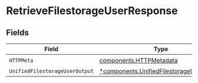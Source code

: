 # RetrieveFilestorageUserResponse


## Fields

| Field                                                                                               | Type                                                                                                | Required                                                                                            | Description                                                                                         |
| --------------------------------------------------------------------------------------------------- | --------------------------------------------------------------------------------------------------- | --------------------------------------------------------------------------------------------------- | --------------------------------------------------------------------------------------------------- |
| `HTTPMeta`                                                                                          | [components.HTTPMetadata](../../models/components/httpmetadata.md)                                  | :heavy_check_mark:                                                                                  | N/A                                                                                                 |
| `UnifiedFilestorageUserOutput`                                                                      | [*components.UnifiedFilestorageUserOutput](../../models/components/unifiedfilestorageuseroutput.md) | :heavy_minus_sign:                                                                                  | N/A                                                                                                 |
